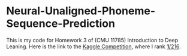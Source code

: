# Neural-Unaligned-Phoneme-Sequence-Prediction
This is my code for Homework 3 of (CMU 11785) Introduction to Deep Leaning. Here is the link to the [Kaggle Competition](https://www.kaggle.com/c/Fall-11-785-homework-3-part-2), where I rank [__1__/216](https://www.kaggle.com/c/Fall-11-785-homework-3-part-2/leaderboard).

